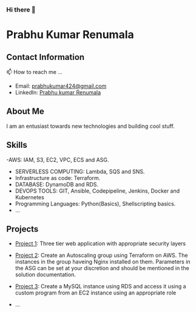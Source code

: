 ### Hi there 👋
# Prabhu Kumar Renumala

## Contact Information
📫 How to reach me ...
- Email: prabhukumar424@gmail.com
- LinkedIn: [Prabhu kumar Renumala](www.linkedin.com/in/prabhu-kumar-a71b10a3)

## About Me

I am an entusiast towards new technologies and building cool stuff.

## Skills

-AWS: IAM, S3, EC2, VPC, ECS and ASG.
- SERVERLESS COMPUTING: Lambda, SQS and SNS.
- Infrastructure as code: Terraform.
- DATABASE: DynamoDB and RDS.
- DEVOPS TOOLS: GIT, Ansible, Codepipeline, Jenkins, Docker and Kubernetes
- Programming Languages: Python(Basics), Shellscripting basics.
- ...
## Projects

- [Project 1](https://github.com/prabhukumar495/THREE-TIER-WEB-ARCHITECTURE.git): Three tier web application with appropriate security layers
- [Project 2](https://github.com/prabhukumar495/DEVOPS_terraform_Architecture.git): Create an Autoscaling group using Terraform on AWS. The instances in the group haveing Nginx installed on them. Parameters in                   the ASG can be set at your discretion and should be mentioned in the solution documentation.
- [Project 3](https://github.com/prabhukumar495/AWS_RDS_configuration.git): Create a MySQL instance using RDS and access it using a custom program from an EC2 instance using an appropriate role

- ...

<!--
**prabhukumar495/Prabhukumar495** is a ✨ _special_ ✨ repository because its `README.md` (this file) appears on your GitHub profile.

- ⚡ Fun fact: ...
-->

